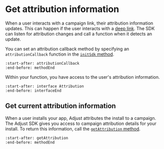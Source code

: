 # Get attribution information

When a user interacts with a campaign link, their attribution information updates. This can happen if the user interacts with a [deep link](https://help.adjust.com/en/article/deep-links). The SDK can listen for attribution changes and call a function when it detects an update.

You can set an attribution callback method by specifying an `attributionCallback` function in the [`initSdk` method](web-initSdk-invocation).

```{include} /web/fragments/Adjust.md
:start-after: attributionCallback
:end-before: methodEnd
```

Within your function, you have access to the user's attribution information.

```{include} /web/reference/recording.md
:start-after: interface Attribution
:end-before: interfaceEnd
```

## Get current attribution information

When a user installs your app, Adjust attributes the install to a campaign. The Adjust SDK gives you access to campaign attribution details for your install. To return this information, call the [`getAttribution` method](web-getAttribution-invocation).

```{include} /web/fragments/Adjust.md
:start-after: getAttribution
:end-before: methodEnd
```
